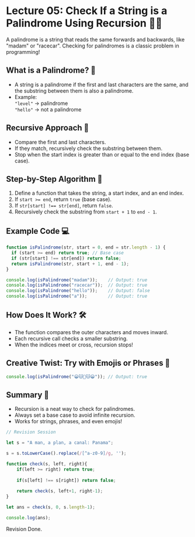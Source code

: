 # Lecture 05: Check If a String is a Palindrome Using Recursion 🔁✨

A palindrome is a string that reads the same forwards and backwards, like "madam" or "racecar". Checking for palindromes is a classic problem in programming!

## What is a Palindrome? 🤔

- A string is a palindrome if the first and last characters are the same, and the substring between them is also a palindrome.
- Example:  
  `"level"` → palindrome  
  `"hello"` → not a palindrome

## Recursive Approach 🔁

- Compare the first and last characters.
- If they match, recursively check the substring between them.
- Stop when the start index is greater than or equal to the end index (base case).

## Step-by-Step Algorithm 📝

1. Define a function that takes the string, a start index, and an end index.
2. If `start >= end`, return `true` (base case).
3. If `str[start] !== str[end]`, return `false`.
4. Recursively check the substring from `start + 1` to `end - 1`.

## Example Code 💻

```javascript
function isPalindrome(str, start = 0, end = str.length - 1) {
  if (start >= end) return true; // Base case
  if (str[start] !== str[end]) return false;
  return isPalindrome(str, start + 1, end - 1);
}

console.log(isPalindrome("madam"));    // Output: true
console.log(isPalindrome("racecar"));  // Output: true
console.log(isPalindrome("hello"));    // Output: false
console.log(isPalindrome("a"));        // Output: true
```

## How Does It Work? 🛠️

- The function compares the outer characters and moves inward.
- Each recursive call checks a smaller substring.
- When the indices meet or cross, recursion stops!

## Creative Twist: Try with Emojis or Phrases 🎨

```javascript
console.log(isPalindrome("😀🐱🍕🐱😀")); // Output: true
```

## Summary 🎉

- Recursion is a neat way to check for palindromes.
- Always set a base case to avoid infinite recursion.
- Works for strings, phrases, and even emojis!

```js
// Revision Session 

let s = "A man, a plan, a canal: Panama";

s = s.toLowerCase().replace(/[^a-z0-9]/g, '');

function check(s, left, right){
    if(left >= right) return true;
    
    if(s[left] !== s[right]) return false;
    
    return check(s, left+1, right-1);
}

let ans = check(s, 0, s.length-1);

console.log(ans);
```

Revision Done.